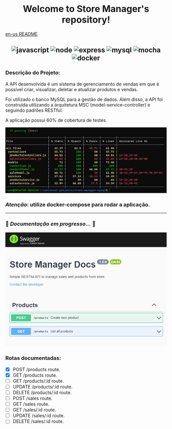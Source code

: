 <h1 align="center"><strong>Welcome to Store Manager's repository!</strong></h1>

[en-us README](README.MD)

<h2 align="center">
  <img src="https://img.shields.io/badge/javascript-%23323330.svg?style=for-the-badge&logo=javascript&logoColor=%23F7DF1E" alt="javascript" />
  <img src="https://img.shields.io/badge/node.js-6DA55F?style=for-the-badge&logo=node.js&logoColor=white" alt="node" />
  <img src="https://img.shields.io/badge/express.js-%23404d59.svg?style=for-the-badge&logo=express&logoColor=%2361DAFB" alt="express" />
  <img src="https://img.shields.io/badge/mysql-%2301.svg?style=for-the-badge&logo=mysql&logoColor=white" alt="mysql" />
  <img src="https://img.shields.io/badge/-mocha-%238D6748?style=for-the-badge&logo=mocha&logoColor=white" alt="mocha" />
  <img src="https://img.shields.io/badge/docker-%230db7ed.svg?style=for-the-badge&logo=docker&logoColor=white" alt="docker" />
</h2>

### Descrição do Projeto:

A API desenvolvida é um sistema de gerenciamento de vendas em que é possível criar, visualizar, deletar e atualizar produtos e vendas.

Foi utilizado o banco MySQL para a gestão de dados. Além disso, a API foi construída utilizando a arquitetura MSC (model-service-controller) e seguindo padrões RESTful.

A aplicação possui 60% de cobertura de testes.

![alt text](./public/test-coverage.jpeg)

### **_Atenção_**: utilize docker-compose para rodar a aplicação.

---

### :construction: _Documentação em progresso..._ :construction:

![alt text](./public/swagger-docs.jpeg)

### Rotas documentadas:

- [x] POST /products route.
- [x] GET /products route.
- [ ] GET /products/:id route.
- [ ] UPDATE /products/:id route.
- [ ] DELETE /products/:id route.
- [ ] POST /sales route.
- [ ] GET /sales route.
- [ ] GET /sales/:id route.
- [ ] UPDATE /sales/:id route.
- [ ] DELETE /sales/:id route.
